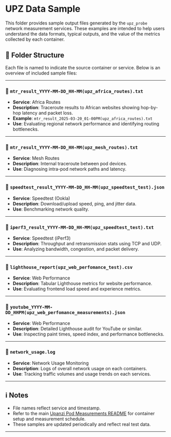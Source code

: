 # UPZ Data Sample

This folder provides sample output files generated by the `upz_probe` network measurement services. These examples are intended to help users understand the data formats, typical outputs, and the value of the metrics collected by each container.

## 📁 Folder Structure

Each file is named to indicate the source container or service. Below is an overview of included sample files:

---

### 📌 `mtr_result_YYYY-MM-DD_HH-MM(upz_africa_routes).txt`
- **Service**: Africa Routes
- **Description**: Traceroute results to African websites showing hop-by-hop latency and packet loss.
- **Example**: `mtr_result_2025-03-20_01-00PM(upz_africa_routes).txt`
- **Use**: Evaluating regional network performance and identifying routing bottlenecks.

---

### 📌 `mtr_result_YYYY-MM-DD_HH-MM(upz_mesh_routes).txt`
- **Service**: Mesh Routes
- **Description**: Internal traceroute between pod devices.
- **Use**: Diagnosing intra-pod network paths and latency.

---

### 📌 `speedtest_result_YYYY-MM-DD_HH-MM(upz_speedtest_test).json`
- **Service**: Speedtest (Ookla)
- **Description**: Download/upload speed, ping, and jitter data.
- **Use**: Benchmarking network quality.

---

### 📌 `iperf3_result_YYYY-MM-DD_HH-MM(upz_speedtest_test).txt`
- **Service**: Speedtest (iPerf3)
- **Description**: Throughput and retransmission stats using TCP and UDP.
- **Use**: Analyzing bandwidth, congestion, and packet delivery.

---

### 📌 `lighthouse_report(upz_web_perfomance_test).csv`
- **Service**: Web Performance
- **Description**: Tabular Lighthouse metrics for website performance.
- **Use**: Evaluating frontend load speed and experience metrics.

---

### 📌 `youtube_YYYY-MM-DD_HHPM(upz_web_perfomance_measurements).json`
- **Service**: Web Performance
- **Description**: Detailed Lighthouse audit for YouTube or similar.
- **Use**: Inspecting paint times, speed index, and performance bottlenecks.

---

### 📌 `network_usage.log`
- **Service**: Network Usage Monitoring
- **Description**: Logs of overall network usage on each containers.
- **Use**: Tracking traffic volumes and usage trends on each services.

---

## ℹ️ Notes
- File names reflect service and timestamp.
- Refer to the main [Upanzi Pod Measurements README](../README.md) for container setup and measurement schedule.
- These samples are updated periodically and reflect real test data.

---
